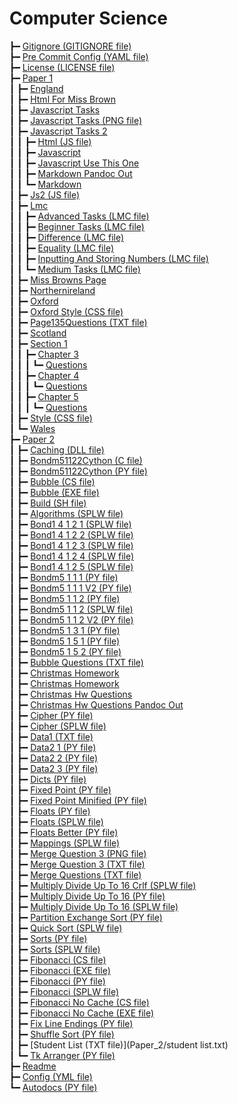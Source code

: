 # Computer Science

┣━ [Gitignore (GITIGNORE file)](.gitignore)  
┣━ [Pre Commit Config (YAML file)](.pre-commit-config.yaml)  
┣━ [License (LICENSE file)](LICENSE)  
┣━ [Paper 1](Paper_1/index.html)  
┃  ┣━ [England](Paper_1/england.html)  
┃  ┣━ [Html For Miss Brown](Paper_1/html_for_miss_brown.html)  
┃  ┣━ [Javascript Tasks](Paper_1/javascript_tasks.html)  
┃  ┣━ [Javascript Tasks (PNG file)](Paper_1/javascript_tasks.png)  
┃  ┣━ [Javascript Tasks 2](Paper_1/javascript_tasks_2/index.html)  
┃  ┃  ┣━ [Html (JS file)](Paper_1/javascript_tasks_2/html.js)  
┃  ┃  ┣━ [Javascript](Paper_1/javascript_tasks_2/javascript.html)  
┃  ┃  ┣━ [Javascript Use This One](Paper_1/javascript_tasks_2/javascript_USE_THIS_ONE.html)  
┃  ┃  ┣━ [Markdown Pandoc Out](Paper_1/javascript_tasks_2/markdown-pandoc-out.html)  
┃  ┃  ┗━ [Markdown](Paper_1/javascript_tasks_2/markdown.html)  
┃  ┣━ [Js2 (JS file)](Paper_1/js2.js)  
┃  ┣━ [Lmc](Paper_1/lmc/index.html)  
┃  ┃  ┣━ [Advanced Tasks (LMC file)](Paper_1/lmc/advanced_tasks.lmc)  
┃  ┃  ┣━ [Beginner Tasks (LMC file)](Paper_1/lmc/beginner_tasks.lmc)  
┃  ┃  ┣━ [Difference (LMC file)](Paper_1/lmc/difference.lmc)  
┃  ┃  ┣━ [Equality (LMC file)](Paper_1/lmc/equality.lmc)  
┃  ┃  ┣━ [Inputting And Storing Numbers (LMC file)](Paper_1/lmc/inputting_and_storing_numbers.lmc)  
┃  ┃  ┗━ [Medium Tasks (LMC file)](Paper_1/lmc/medium_tasks.lmc)  
┃  ┣━ [Miss Browns Page](Paper_1/miss_browns_page.html)  
┃  ┣━ [Northernireland](Paper_1/northernIreland.html)  
┃  ┣━ [Oxford](Paper_1/oxford.html)  
┃  ┣━ [Oxford Style (CSS file)](Paper_1/oxford_style.css)  
┃  ┣━ [Page135Questions (TXT file)](Paper_1/page135questions.txt)  
┃  ┣━ [Scotland](Paper_1/scotland.html)  
┃  ┣━ [Section 1](Paper_1/section_1/index.html)  
┃  ┃  ┣━ [Chapter 3](Paper_1/section_1/chapter_3/index.html)  
┃  ┃  ┃  ┗━ [Questions](Paper_1/section_1/chapter_3/questions.html)  
┃  ┃  ┣━ [Chapter 4](Paper_1/section_1/chapter_4/index.html)  
┃  ┃  ┃  ┗━ [Questions](Paper_1/section_1/chapter_4/questions.html)  
┃  ┃  ┣━ [Chapter 5](Paper_1/section_1/chapter_5/index.html)  
┃  ┃  ┃  ┗━ [Questions](Paper_1/section_1/chapter_5/questions.html)  
┃  ┣━ [Style (CSS file)](Paper_1/style.css)  
┃  ┗━ [Wales](Paper_1/wales.html)  
┣━ [Paper 2](Paper_2/index.html)  
┃  ┣━ [Caching (DLL file)](Paper_2/Caching.dll)  
┃  ┣━ [Bondm51122Cython (C file)](Paper_2/bondm51122cython.c)  
┃  ┣━ [Bondm51122Cython (PY file)](Paper_2/bondm51122cython.py)  
┃  ┣━ [Bubble (CS file)](Paper_2/bubble.cs)  
┃  ┣━ [Bubble (EXE file)](Paper_2/bubble.exe)  
┃  ┣━ [Build (SH file)](Paper_2/build.sh)  
┃  ┣━ [Algorithms (SPLW file)](Paper_2/colliert_algorithms.splw)  
┃  ┣━ [Bond1 4 1 2 1 (SPLW file)](Paper_2/colliert_bond1-4.1.2-1.splw)  
┃  ┣━ [Bond1 4 1 2 2 (SPLW file)](Paper_2/colliert_bond1-4.1.2-2.splw)  
┃  ┣━ [Bond1 4 1 2 3 (SPLW file)](Paper_2/colliert_bond1-4.1.2-3.splw)  
┃  ┣━ [Bond1 4 1 2 4 (SPLW file)](Paper_2/colliert_bond1-4.1.2-4.splw)  
┃  ┣━ [Bond1 4 1 2 5 (SPLW file)](Paper_2/colliert_bond1-4.1.2-5.splw)  
┃  ┣━ [Bondm5 1 1 1 (PY file)](Paper_2/colliert_bondm5.1.1-1.py)  
┃  ┣━ [Bondm5 1 1 1 V2 (PY file)](Paper_2/colliert_bondm5.1.1-1_v2.py)  
┃  ┣━ [Bondm5 1 1 2 (PY file)](Paper_2/colliert_bondm5.1.1-2.py)  
┃  ┣━ [Bondm5 1 1 2 (SPLW file)](Paper_2/colliert_bondm5.1.1-2.splw)  
┃  ┣━ [Bondm5 1 1 2 V2 (PY file)](Paper_2/colliert_bondm5.1.1-2_v2.py)  
┃  ┣━ [Bondm5 1 3 1 (PY file)](Paper_2/colliert_bondm5.1.3-1.py)  
┃  ┣━ [Bondm5 1 5 1 (PY file)](Paper_2/colliert_bondm5.1.5-1.py)  
┃  ┣━ [Bondm5 1 5 2 (PY file)](Paper_2/colliert_bondm5.1.5-2.py)  
┃  ┣━ [Bubble Questions (TXT file)](Paper_2/colliert_bubble_questions.txt)  
┃  ┣━ [Christmas Homework](Paper_2/colliert_christmas_homework.html)  
┃  ┣━ [Christmas Homework](Paper_2/colliert_christmas_homework.html)  
┃  ┣━ [Christmas Hw Questions](Paper_2/colliert_christmas_hw_questions.html)  
┃  ┣━ [Christmas Hw Questions Pandoc Out](Paper_2/colliert_christmas_hw_questions_pandoc_out.html)  
┃  ┣━ [Cipher (PY file)](Paper_2/colliert_cipher.py)  
┃  ┣━ [Cipher (SPLW file)](Paper_2/colliert_cipher.splw)  
┃  ┣━ [Data1 (TXT file)](Paper_2/colliert_data1.txt)  
┃  ┣━ [Data2 1 (PY file)](Paper_2/colliert_data2-1.py)  
┃  ┣━ [Data2 2 (PY file)](Paper_2/colliert_data2-2.py)  
┃  ┣━ [Data2 3 (PY file)](Paper_2/colliert_data2-3.py)  
┃  ┣━ [Dicts (PY file)](Paper_2/colliert_dicts.py)  
┃  ┣━ [Fixed Point (PY file)](Paper_2/colliert_fixed-point.py)  
┃  ┣━ [Fixed Point Minified (PY file)](Paper_2/colliert_fixed-point_minified.py)  
┃  ┣━ [Floats (PY file)](Paper_2/colliert_floats.py)  
┃  ┣━ [Floats (SPLW file)](Paper_2/colliert_floats.splw)  
┃  ┣━ [Floats Better (PY file)](Paper_2/colliert_floats_better.py)  
┃  ┣━ [Mappings (SPLW file)](Paper_2/colliert_mappings.splw)  
┃  ┣━ [Merge Question 3 (PNG file)](Paper_2/colliert_merge_question_3.png)  
┃  ┣━ [Merge Question 3 (TXT file)](Paper_2/colliert_merge_question_3.txt)  
┃  ┣━ [Merge Questions (TXT file)](Paper_2/colliert_merge_questions.txt)  
┃  ┣━ [Multiply Divide Up To 16 Crlf (SPLW file)](Paper_2/colliert_multiply_divide_up_to_16-crlf.splw)  
┃  ┣━ [Multiply Divide Up To 16 (PY file)](Paper_2/colliert_multiply_divide_up_to_16.py)  
┃  ┣━ [Multiply Divide Up To 16 (SPLW file)](Paper_2/colliert_multiply_divide_up_to_16.splw)  
┃  ┣━ [Partition Exchange Sort (PY file)](Paper_2/colliert_partition_exchange_sort.py)  
┃  ┣━ [Quick Sort (SPLW file)](Paper_2/colliert_quick_sort.splw)  
┃  ┣━ [Sorts (PY file)](Paper_2/colliert_sorts.py)  
┃  ┣━ [Sorts (SPLW file)](Paper_2/colliert_sorts.splw)  
┃  ┣━ [Fibonacci (CS file)](Paper_2/fibonacci.cs)  
┃  ┣━ [Fibonacci (EXE file)](Paper_2/fibonacci.exe)  
┃  ┣━ [Fibonacci (PY file)](Paper_2/fibonacci.py)  
┃  ┣━ [Fibonacci (SPLW file)](Paper_2/fibonacci.splw)  
┃  ┣━ [Fibonacci No Cache (CS file)](Paper_2/fibonacci_no_cache.cs)  
┃  ┣━ [Fibonacci No Cache (EXE file)](Paper_2/fibonacci_no_cache.exe)  
┃  ┣━ [Fix Line Endings (PY file)](Paper_2/fix_line_endings.py)  
┃  ┣━ [Shuffle Sort (PY file)](Paper_2/shuffle_sort.py)  
┃  ┣━ [Student List (TXT file)](Paper_2/student list.txt)  
┃  ┗━ [Tk Arranger (PY file)](Paper_2/tk_arranger.py)  
┣━ [Readme](README.html)  
┣━ [Config (YML file)](_config.yml)  
┗━ [Autodocs (PY file)](autodocs.py)